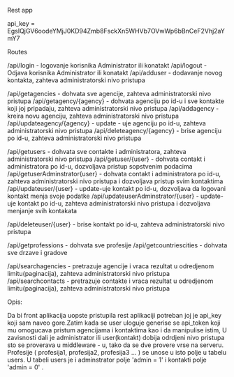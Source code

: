 Rest app

api_key = EgsIQjGV6oodeYMjJ0KD94Zmb8FsckXn5WHVb7OVwWp6bBnCeF2Vhj2aYmY7

Routes

/api/login - logovanje korisnika Administrator ili konatakt
/api/logout - Odjava korisnika  Administrator ili konatakt
/api/adduser - dodavanje novog kontakta, zahteva administratorski nivo pristupa

/api/getagencies - dohvata sve agencije, zahteva administratorski nivo pristupa
/api/getagency/{agency} - dohvata agenciju po id-u i sve kontakte koji joj pripadaju, zahteva administratorski nivo pristupa
/api/addagency - kreira novu agenciju, zahteva administratorski nivo pristupa
/api/updateagency/{agency} - update - uje agenciju po id-u, zahteva administratorski nivo pristupa
/api/deleteagency/{agency} - brise agenciju po id-u, zahteva administratorski nivo pristupa

/api/getusers - dohvata sve contakte i administratora, zahteva administratorski nivo pristupa
/api/getuser/{user} - dohvata contakt i administratora po id-u, dozvoljava pristup sopstvenim podacima
/api/getuserAdminstrator{user} - dohvata contakt i administratora po id-u, zahteva administratorski nivo pristupa i dozvoljava pristup svim kontaktima
/api/updateuser/{user} - update-uje kontakt po id-u, dozvoljava da logovani kontakt menja svoje podatke
/api/updateuserAdminstrator/{user} - update-uje kontakt po id-u, zahteva administratorski nivo pristupa i dozvoljava menjanje svih kontakata

/api/deleteuser/{user} - brise kontakt po id-u, zahteva administratorski nivo pristupa

/api/getprofessions - dohvata sve profesije
/api/getcountriescities - dohvata sve drzave i gradove

/api/searchagencies - pretrazuje agencije i vraca rezultat u odredjenom limitu(paginacija), zahteva administratorski nivo pristupa
/api/searchcontacts - pretrazuje contakte i vraca rezultat u odredjenom limitu(paginacija), zahteva administratorski nivo pristupa

Opis:

Da bi front aplikacija uopste pristupila rest aplikaciji potreban joj je api_key koji sam naveo gore.Zatim kada se user uloguje
generise se api_token koji mu omogucava pristum agencijama i kontaktima kao i da manipulise istim, U zavisnosti dali je administrator ili
user(kontakt) dobija odrdjeni nivo pristupa sto se proverava u middleware - u, tako da se dve provere vrse na serveru.
Profesije ( profesija1, profesija2, profesija3 ... ) se unose u isto polje u tabelu users.
U tabeli users je i adminstrator polje 'admin = 1' i kontakti  polje 'admin = 0' .
